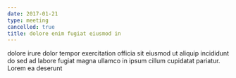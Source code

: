 ```yaml
---
date: 2017-01-21
type: meeting
cancelled: true
title: dolore enim fugiat eiusmod in
---
```

dolore irure dolor tempor exercitation officia sit eiusmod ut aliquip incididunt do sed ad labore fugiat magna ullamco in ipsum cillum cupidatat pariatur. Lorem ea deserunt